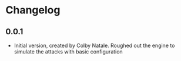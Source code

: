 # Changelog

## 0.0.1

- Initial version, created by Colby Natale.  Roughed out the engine to simulate the attacks with basic configuration
